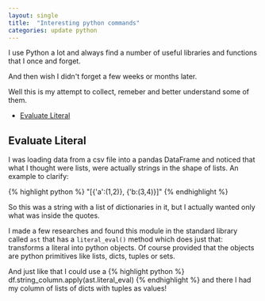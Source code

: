 ```yaml
---
layout: single
title:  "Interesting python commands"
categories: update python
---
```

I use Python a lot and always find a number of useful libraries and functions that I once and forget.

And then wish I didn't forget a few weeks or months later.

Well this is my attempt to collect, remeber and better understand some of them.

- [Evaluate Literal](#evaluate-literal)

<!--more-->

## Evaluate Literal
I was loading data from a csv file into a pandas DataFrame and noticed that what I thought were lists, were actually strings in the shape of lists. An example to clarify:

{% highlight python %}
    "[{'a':(1,2)}, {'b:(3,4)}]"
{% endhighlight %}

So this was a string with a list of dictionaries in it, but I actually wanted only what was inside the quotes.

I made a few researches and found this module in the standard library called `ast` that has a `literal_eval()` method which does just that: transforms a literal into python objects. Of course provided that the objects are python primitives like lists, dicts, tuples or sets.

And just like that I could use a
{% highlight python %}
    df.string_column.apply(ast.literal_eval)
{% endhighlight %}
and there I had my column of lists of dicts with tuples as values!